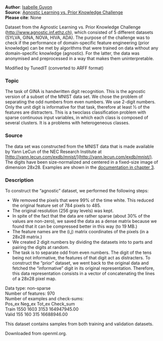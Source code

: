 **Author**: [Isabelle Guyon](isabelle@clopinet.com)  
**Source**: [Agnostic Learning vs. Prior Knowledge Challenge](http://www.agnostic.inf.ethz.ch)  
**Please cite**: None


Dataset from the Agnostic Learning vs. Prior Knowledge Challenge (http://www.agnostic.inf.ethz.ch), which consisted of 5 different datasets (SYLVA, GINA, NOVA, HIVA, ADA). The purpose of the challenge was to check if the performance of domain-specific feature engineering (prior knowledge) can be met by algorithms that were trained on data without any domain-specific knowledge (agnostic). For the latter, the data was anonymised and preprocessed in a way that makes them uninterpretable. 

Modified by TunedIT (converted to ARFF format)



### Topic

The task of GINA is handwritten digit recognition. This is the agnostic version of a subset of the MNIST data set. We chose the problem of separating the odd numbers from even numbers. We use 2-digit numbers. Only the unit digit is informative for that task, therefore at least ½ of the features are distracters. This is a twoclass classification problem with sparse continuous input variables, in which each class is
composed of several clusters. It is a problems with heterogeneous classes.


### Source

The data set was constructed from the MNIST data that is made available by Yann
LeCun of the NEC Research Institute at [http://yann.lecun.com/exdb/mnist/](http://yann.lecun.com/exdb/mnist/). The digits have been size-normalized and centered in a fixed-size image of dimension 28x28. Examples are shown in the [documentation in chapter 3](http://clopinet.com/isabelle/Projects/agnostic/Dataset.pdf).


### Description 

To construct the “agnostic” dataset, we performed the following steps:
- We removed the pixels that were 99% of the time white. This reduced the original
feature set of 784 pixels to 485.
- The original resolution (256 gray levels) was kept.
- In spite of the fact that the data are rather sparse (about 30% of the values are
non-zero), we saved the data as a dense matrix because we found that it can be
compressed better in this way (to 19 MB.)
- The feature names are the (i,j) matrix coordinates of the pixels (in a 28x28
matrix.)
- We created 2 digit numbers by dividing the datasets into to parts and pairing the
digits at random.
- The task is to separate odd from even numbers. The digit of the tens being not
informative, the features of that digit act as distracters.
To construct the “prior” dataset, we went back to the original data and fetched the
“informative” digit in its original representation. Therefore, this data representation
consists in a vector of concatenating the lines of a 28x28 pixel map.

Data type: non-sparse  
Number of features: 970  
Number of examples and check-sums:  
Pos_ex Neg_ex Tot_ex Check_sum  
Train  1550  1603  3153 164947945.00  
Valid   155   160   315 16688946.00  


This dataset contains samples from both training and validation datasets.

Downloaded from openml.org.